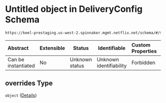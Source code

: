# Untitled object in DeliveryConfig Schema

```txt
https://keel-prestaging.us-west-2.spinnaker.mgmt.netflix.net/schema/#/$defs/ClusterSpec/properties/overrides
```




| Abstract            | Extensible | Status         | Identifiable            | Custom Properties | Additional Properties | Access Restrictions | Defined In                                                    |
| :------------------ | ---------- | -------------- | ----------------------- | :---------------- | --------------------- | ------------------- | ------------------------------------------------------------- |
| Can be instantiated | No         | Unknown status | Unknown identifiability | Forbidden         | Allowed               | none                | [keel.schema.json\*](keel.schema.json "open original schema") |

## overrides Type

`object` ([Details](keel-defs-clusterspec-properties-overrides.md))
